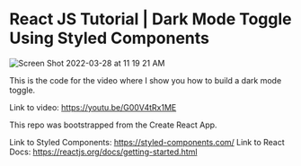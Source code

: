 # React JS Tutorial | Dark Mode Toggle Using Styled Components

![Screen Shot 2022-03-28 at 11 19 21 AM](https://user-images.githubusercontent.com/88326256/160462243-cd0d3311-0c0a-4827-a0a2-2068c97b72ab.png)

This is the code for the video where I show you how to build a dark mode toggle.

Link to video: https://youtu.be/G00V4tRx1ME

This repo was bootstrapped from the Create React App.

Link to Styled Components: https://styled-components.com/
Link to React Docs: https://reactjs.org/docs/getting-started.html

